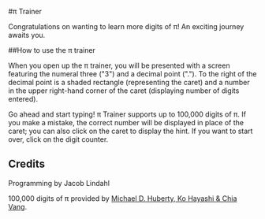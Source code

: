 #π Trainer

Congratulations on wanting to learn more digits of π! An exciting journey awaits you.

##How to use the π trainer

When you open up the π trainer, you will be presented with a screen featuring the numeral three ("3") and a decimal point ("."). To the right of the decimal point is a shaded rectangle (representing the caret) and a number in the upper right-hand corner of the caret (displaying number of digits entered).

Go ahead and start typing! π Trainer supports up to 100,000 digits of π. If you make a mistake, the correct number will be displayed in place of the caret; you can also click on the caret to display the hint. If you want to start over, click on the digit counter.

## Credits
Programming by Jacob Lindahl

100,000 digits of π provided by [Michael D. Huberty, Ko Hayashi & Chia Vang](http://www.geom.uiuc.edu/~huberty/math5337/groupe/digits.html).
